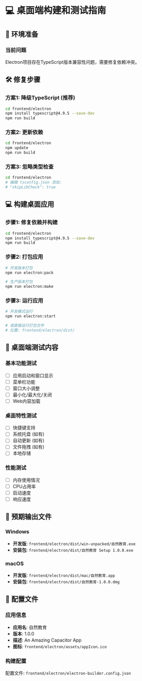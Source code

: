 # 💻 桌面端构建和测试指南

## 🔧 环境准备

### 当前问题
Electron项目存在TypeScript版本兼容性问题，需要修复依赖冲突。

## 🛠️ 修复步骤

### 方案1: 降级TypeScript (推荐)
```bash
cd frontend/electron
npm install typescript@4.9.5 --save-dev
npm run build
```

### 方案2: 更新依赖
```bash
cd frontend/electron
npm update
npm run build
```

### 方案3: 忽略类型检查
```bash
cd frontend/electron
# 编辑 tsconfig.json 添加:
# "skipLibCheck": true
```

## 💻 构建桌面应用

### 步骤1: 修复依赖并构建
```bash
cd frontend/electron
npm install typescript@4.9.5 --save-dev
npm run build
```

### 步骤2: 打包应用
```bash
# 开发版本打包
npm run electron:pack

# 生产版本打包  
npm run electron:make
```

### 步骤3: 运行应用
```bash
# 开发模式运行
npm run electron:start

# 或直接运行打包文件
# 位置: frontend/electron/dist/
```

## 🧪 桌面端测试内容

### 基本功能测试
- [ ] 应用启动和窗口显示
- [ ] 菜单栏功能
- [ ] 窗口大小调整
- [ ] 最小化/最大化/关闭
- [ ] Web内容加载

### 桌面特性测试
- [ ] 快捷键支持
- [ ] 系统托盘 (如有)
- [ ] 自动更新 (如有)
- [ ] 文件拖拽 (如有)
- [ ] 本地存储

### 性能测试
- [ ] 内存使用情况
- [ ] CPU占用率
- [ ] 启动速度
- [ ] 响应速度

## 🎯 预期输出文件

### Windows
- **开发版**: `frontend/electron/dist/win-unpacked/自然教育.exe`
- **安装包**: `frontend/electron/dist/自然教育 Setup 1.0.0.exe`

### macOS  
- **开发版**: `frontend/electron/dist/mac/自然教育.app`
- **安装包**: `frontend/electron/dist/自然教育-1.0.0.dmg`

## 🔧 配置文件

### 应用信息
- **应用名**: 自然教育  
- **版本**: 1.0.0
- **描述**: An Amazing Capacitor App
- **图标**: `frontend/electron/assets/appIcon.ico`

### 构建配置
配置文件: `frontend/electron/electron-builder.config.json`